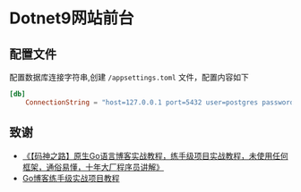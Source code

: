 # Dotnet9网站前台

## 配置文件

配置数据库连接字符串,创建 `/appsettings.toml` 文件，配置内容如下

```toml
[db]
    ConnectionString = "host=127.0.0.1 port=5432 user=postgres password=【密码】 dbname=dotnet9 sslmode=disable TimeZone=Asia/Shanghai"
```

## 致谢

- [《【码神之路】原生Go语言博客实战教程，练手级项目实战教程，未使用任何框架，通俗易懂，十年大厂程序员讲解》](https://www.bilibili.com/video/BV1VS4y1F7NM)
- [Go博客练手级实战项目教程](https://mszlu.com/goblog/01.html)